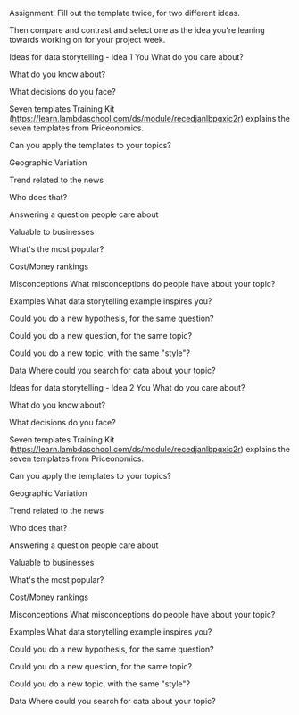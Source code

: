 Assignment!
Fill out the template twice, for two different ideas.

Then compare and contrast and select one as the idea you're leaning towards working on for your project week.

Ideas for data storytelling - Idea 1
You
What do you care about?

What do you know about?

What decisions do you face?

Seven templates
Training Kit (https://learn.lambdaschool.com/ds/module/recedjanlbpqxic2r) explains the seven templates from Priceonomics.

Can you apply the templates to your topics?

Geographic Variation

Trend related to the news

Who does that?

Answering a question people care about

Valuable to businesses

What's the most popular?

Cost/Money rankings

Misconceptions
What misconceptions do people have about your topic?

Examples
What data storytelling example inspires you?

Could you do a new hypothesis, for the same question?

Could you do a new question, for the same topic?

Could you do a new topic, with the same "style"?

Data
Where could you search for data about your topic?

Ideas for data storytelling - Idea 2
You
What do you care about?

What do you know about?

What decisions do you face?

Seven templates
Training Kit (https://learn.lambdaschool.com/ds/module/recedjanlbpqxic2r) explains the seven templates from Priceonomics.

Can you apply the templates to your topics?

Geographic Variation

Trend related to the news

Who does that?

Answering a question people care about

Valuable to businesses

What's the most popular?

Cost/Money rankings

Misconceptions
What misconceptions do people have about your topic?

Examples
What data storytelling example inspires you?

Could you do a new hypothesis, for the same question?

Could you do a new question, for the same topic?

Could you do a new topic, with the same "style"?

Data
Where could you search for data about your topic?
